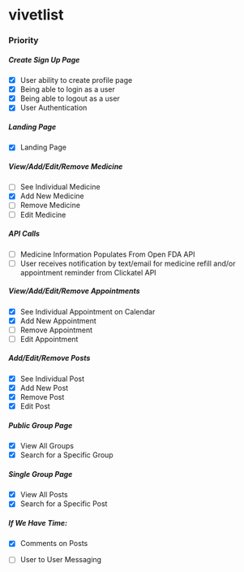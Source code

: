 # vivetlist

### Priority
##### Create Sign Up Page
- [x] User ability to create profile page
- [x] Being able to login as a user 
- [x] Being able to logout as a user 
- [x] User Authentication
##### Landing Page
- [x] Landing Page 
##### View/Add/Edit/Remove Medicine
- [ ] See Individual Medicine 
- [x] Add New Medicine
- [ ] Remove Medicine
- [ ] Edit Medicine
##### API Calls
- [ ] Medicine Information Populates From Open FDA API
- [ ] User receives notification by text/email for medicine refill and/or appointment reminder from Clickatel API
##### View/Add/Edit/Remove Appointments
- [x] See Individual Appointment on Calendar
- [x] Add New Appointment
- [ ] Remove Appointment
- [ ] Edit Appointment
##### Add/Edit/Remove Posts
- [x] See Individual Post
- [x] Add New Post
- [x] Remove Post
- [x] Edit Post
##### Public Group Page
- [x] View All Groups
- [x] Search for a Specific Group
##### Single Group Page
- [x] View All Posts 
- [x] Search for a Specific Post

##### If We Have Time:
- [x] Comments on Posts
- [ ] User to User Messaging

